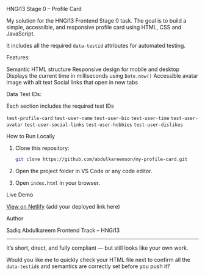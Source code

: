 HNGi13 Stage 0 – Profile Card

My solution for the HNGi13 Frontend Stage 0 task.
The goal is to build a simple, accessible, and responsive profile card using HTML, CSS and JavaScript.

It includes all the required `data-testid` attributes for automated testing.

 Features:

 Semantic HTML structure
 Responsive design for mobile and desktop
 Displays the current time in milliseconds using `Date.now()`
 Accessible avatar image with alt text
 Social links that open in new tabs

 Data Test IDs:

Each section includes the required test IDs

 `test-profile-card`
 `test-user-name`
 `test-user-bio`
 `test-user-time`
 `test-user-avatar`
 `test-user-social-links`
 `test-user-hobbies`
 `test-user-dislikes`

 How to Run Locally

1. Clone this repository:

   ```bash
   git clone https://github.com/abdulkareemson/my-profile-card.git
   ```
2. Open the project folder in VS Code or any code editor.
3. Open `index.html` in your browser.

 Live Demo

[View on Netlify]() (add your deployed link here)

 Author

Sadiq Abdulkareem
Frontend Track – HNGi13

---

It’s short, direct, and fully compliant — but still looks like your own work.

Would you like me to quickly check your HTML file next to confirm all the `data-testid`s and semantics are correctly set before you push it?
